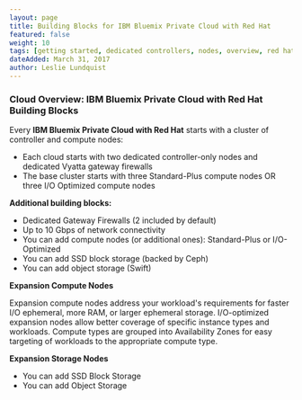 ```yaml
---
layout: page
title: Building Blocks for IBM Bluemix Private Cloud with Red Hat
featured: false
weight: 10
tags: [getting started, dedicated controllers, nodes, overview, red hat, rhosp]
dateAdded: March 31, 2017
author: Leslie Lundquist
---
```


### Cloud Overview: IBM Bluemix Private Cloud with Red Hat Building Blocks

Every **IBM Bluemix Private Cloud with Red Hat** starts with a cluster of controller and compute nodes:

* Each cloud starts with two dedicated controller-only nodes and dedicated Vyatta gateway firewalls
* The base cluster starts with three Standard-Plus compute nodes OR three I/O Optimized compute nodes

**Additional building blocks:**

* Dedicated Gateway Firewalls (2 included by default)
* Up to 10 Gbps of network connectivity 
* You can add compute nodes (or additional ones): Standard-Plus or I/O-Optimized
* You can add SSD block storage (backed by Ceph)
* You can add object storage (Swift)

**Expansion Compute Nodes**

Expansion compute nodes address your workload's requirements for faster I/O ephemeral, more RAM, or larger ephemeral storage.  I/O-optimized expansion nodes allow better coverage of specific instance types and workloads. Compute types are grouped into Availability Zones for easy targeting of workloads to the appropriate compute type.

**Expansion Storage Nodes**  

* You can add SSD Block Storage
* You can add Object Storage 
